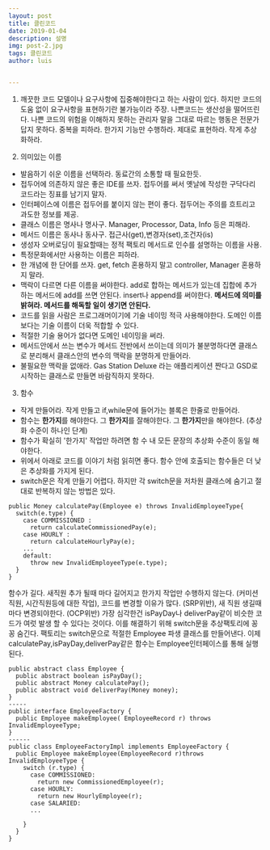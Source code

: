 ```yaml
---
layout: post
title: 클린코드
date: 2019-01-04
description: 설명
img: post-2.jpg
tags: 클린코드
author: luis


---
```

1. 깨끗한 코드
모델이나 요구사항에 집중해야한다고 하는 사람이 있다. 하지만 코드의 도움 없이 요구사항을 표현하기란 불가능이라 주장.
나쁜코드는 생산성을 떨어뜨린다.
나쁜 코드의 위험을 이해하지 못하는 관리자 말을 그대로 따르는 행동은 전문가답지 못하다.
중복을 피하라. 한가지 기능만 수행하라. 제대로 표현하라. 작게 추상화하라.

2. 의미있는 이름
- 발음하기 쉬운 이름을 선택하라. 동료간의 소통할 때 필요한듯.
- 접두어에 의존하지 않은 좋은 IDE를 쓰자. 접두어를 써서 옛날에 작성한 구닥다리 코드라는 징표를 남기지 말자.
- 인터페이스에 이름은 접두어를 붙이지 않는 편이 좋다. 접두어는 주의를 흐트리고 과도한 정보를 제공.
- 클래스 이름은 명사나 명사구. Manager, Processor, Data, Info 등은 피해라.
- 메서드 이름은 동사나 동사구. 접근사(get),변경자(set),조건자(is)
- 생성자 오버로딩이 필요할때는 정적 팩토리 메서드로 인수를 설명하는 이름을 사용.
- 특정문화에서만 사용하는 이름은 피하라.
- 한 개념에 한 단어를 쓰자. get, fetch 혼용하지 말고 controller, Manager 혼용하지 말라.
- 맥락이 다르면 다른 이름을 써야한다. add로 합하는 메서드가 있는데 집합에 추가하는 메서드에 add를 쓰면 안된다. insert나 append를 써야한다. **메서드에 의미를 밝혀라. 메서드를 해독할 일이 생기면 안된다.**
- 코드를 읽을 사람은 프로그래머이기에 기술 네이밍 적극 사용해야한다. 도메인 이름보다는 기술 이름이 더욱 적합할 수 있다.
- 적절한 기술 용어가 없다면 도메인 네이밍을 써라.
- 메서드안에서 쓰는 변수가 메서드 전반에서 쓰이는데 의미가 불분명하다면 클래스로 분리해서 클래스안의 변수의 맥락을 분명하게 만들어라.
- 불필요한 맥락을 없애라. Gas Station Deluxe 라는 애플리케이션 짠다고 GSD로 시작하는 클래스로 만들면 바람직하지 못하다.

3. 함수
- 작게 만들어라. 작게 만들고 if,while문에 들어가는 블록은 한줄로 만들어라.
- 함수는 **한가지**를 해야한다. 그 **한가지**를 잘해야한다. 그 **한가지**만을 해야한다. (추상화 수준이 하나인 단계)
- 함수가 확실히 '한가지' 작업만 하려면 함 수 내 모든 문장의 추상화 수준이 동일 해야한다.
- 위에서 아래로 코드를 이야기 처럼 읽히면 좋다. 함수 안에 호출되는 함수들은 더 낮은 추상화를 가지게 된다.
- switch문은 작게 만들기 어렵다. 하지만 각 switch문을 저차원 클래스에 숨기고 절대로 반복하지 않는 방법은 있다.
```
public Money calculatePay(Employee e) throws InvalidEmployeeType{
  switch(e.type) {
    case COMMISSIONED :
      return calculateCommissionedPay(e);
    case HOURLY :
      return calculateHourlyPay(e);
    ...
    default:
      throw new InvalidEmployeeType(e.type);
  }
}
```
함수가 길다. 새직원 추가 될때 마다 길어지고 한가지 작업만 수행하지 않는다. (커미션직원, 시간직원등에 대한 작업), 코드를 변경할 이유가 많다. (SRP위반), 새 직원 생길때 마다 변경되야한다. (OCP위반)
가장 심각한건 isPayDay나 deliverPay같이 비슷한 코드가 여럿 발생 할 수 있다는 것이다.
이를 해결하기 위해 switch문을 추상팩토리에 꽁꽁 숨긴다. 팩토리는 switch문으로 적절한 Employee 파생 클래스를 만들어낸다. 이제 calculatePay,isPayDay,deliverPay같은 함수는 Employee인터페이스를 통해 실행된다.
```
public abstract class Employee {
  public abstract boolean isPayDay();
  public abstract Money calculatePay();
  public abstract void deliverPay(Money money);
}
-----
public interface EmployeeFactory {
  public Employee makeEmployee( EmployeeRecord r) throws InvalidEmployeeType;
}
------
public class EmployeeFactoryImpl implements EmployeeFactory {
  public Employee makeEmployee(EmployeeRecord r)throws InvalidEmployeeType {
    switch (r.type) {
      case COMMISSIONED:
        return new CommissionedEmployee(r);
      case HOURLY:
        return new HourlyEmployee(r);
      case SALARIED:
      ...

    }
  }
}
```

